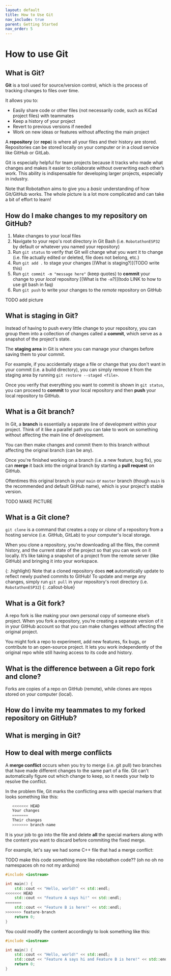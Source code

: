 ```yaml
---
layout: default
title: How to Use Git
nav_include: true
parent: Getting Started
nav_order: 5
---
```


# How to use Git

## What is Git?
**Git** is a tool used for source/version control, which is the process of tracking changes to files over time.

It allows you to:

* Easily share code or other files (not necessarily code, such as KiCad project files) with teammates
* Keep a history of your project
* Revert to previous versions if needed
* Work on new ideas or features without affecting the main project

A **repository** (or **repo**) is where all your files and their history are stored. Repositories can be stored locally on your computer or in a cloud service like GitHub or GitLab.

Git is especially helpful for team projects because it tracks who made what changes and makes it easier to collaborate without overwriting each other’s work. This ability is indispensable for developing larger projects, especially in industry.

Note that Robotathon aims to give you a *basic* understanding of how Git/GitHub works. The whole picture is a lot more complicated and can take a bit of effort to learn!

## How do I make changes to my repository on GitHub?

1. Make changes to your local files
1. Navigate to your repo's root directory in Git Bash (i.e. `RobotathonESP32` by default or whatever you named your repository)
1. Run `git status` to verify that Git will change what you want it to change (i.e. file actually edited or deleted, file does not belong, etc.)
1. Run `git add .` to stage your changes [(What is staging?)](TODO write this)
1. Run `git commit -m "message here"` (keep quotes) to **commit** your change to your *local* repository [(What is the `-m`?)](todo LINK to how to use git bash in faq)
1. Run `git push` to write your changes to the *remote* repository on GitHub

TODO add picture

## What is staging in Git?
Instead of having to push every little change to your repository, you can group them into a collection of changes called a **commit**, which serve as a snapshot of the project's state.

The **staging area** in Git is where you can manage your changes before saving them to your commit.

For example, if you accidentally stage a file or change that you don't want in your commit (i.e. a build directory), you can simply remove it from the staging area by running `git restore --staged <file>`.

Once you verify that everything you want to commit is shown in `git status`, you can proceed to **commit** to your local  repository and then **push** your local repository to GitHub.

## What is a Git branch?
In Git, a **branch** is essentially a separate line of development within your project. Think of it like a parallel path you can take to work on something without affecting the main line of development.

You can then make changes and commit them to this branch without affecting the original branch (can be any).

Once you're finished working on a branch (i.e. a new feature, bug fix), you can **merge** it back into the original branch by starting a **pull request** on GitHub.

Oftentimes this original branch is your `main` or `master` branch (though `main` is the recommended and default GitHub name), which is your project's stable version.

TODO MAKE PICTURE

## What is a Git clone?

`git clone` is a command that creates a copy or _clone_ of a repository from a hosting service (i.e. GitHub, GitLab) to your computer's local storage.

When you clone a repository, you’re downloading all the files, the commit history, and the current state of the project so that you can work on it locally. It’s like taking a snapshot of a project from the remote server (like GitHub) and bringing it into your workspace.

{: .highlight}
Note that a cloned repository does **not** automatically update to reflect newly pushed commits to GitHub! To update and merge any changes, simply run `git pull` in your repository's root directory (i.e. `RobotathonESP32`)
{: .callout-blue}


## What is a Git fork?
A repo fork is like making your own personal copy of someone else’s project. When you fork a repository, you’re creating a separate version of it in your GitHub account so that you can make changes without affecting the original project.

You might fork a repo to experiment, add new features, fix bugs, or contribute to an open-source project. It lets you work independently of the original repo while still having access to its code and history.

## What is the difference between a Git repo fork and clone?
Forks are copies of a repo on GitHub (remote), while clones are repos stored on your computer (local).

## How do I invite my teammates to my forked repository on GitHub?

## What is merging in Git?

## How to deal with merge conflicts
A **merge conflict** occurs when you try to merge (i.e. git pull) two branches that have made different changes to the same part of a file. Git can't automatically figure out which change to keep, so it needs your help to resolve the conflict.

In the problem file, Git marks the conflicting area with special markers that looks something like this:
```C
   <<<<<<< HEAD
   Your changes
   =======
   Their changes
   >>>>>>> branch-name
``` 

It is your job to go into the file and delete **all** the special markers along with the content you want to discard before commiting the fixed merge.

For example, let's say we had some C++ file that had a merge conflict:


TODO make this code something more like robotathon code?? (oh no oh no namespaces oh no not my arduino)

```cpp
#include <iostream>

int main() {
    std::cout << "Hello, world!" << std::endl;
<<<<<<< HEAD
    std::cout << "Feature A says hi!" << std::endl;
=======
    std::cout << "Feature B is here!" << std::endl;
>>>>>>> feature-branch
    return 0;
}
```

You could modify the content accordingly to look something like this:
```cpp
#include <iostream>

int main() {
    std::cout << "Hello, world!" << std::endl;
    std::cout << "Feature A says hi and Feature B is here!" << std::endl;
    return 0;
}
```

